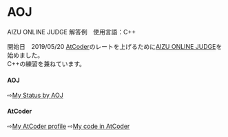 # AOJ
AIZU ONLINE JUDGE 解答例　使用言語：C++

開始日　2019/05/20
[AtCoder](https://atcoder.jp)のレートを上げるために[AIZU ONLINE JUDGE](http://judge.u-aizu.ac.jp/onlinejudge/)を始めました。  
C++の練習を兼ねています。

#### AOJ
⇨[My Status by AOJ](http://judge.u-aizu.ac.jp/onlinejudge/user.jsp?id=fuhide)

#### AtCoder
⇨[My AtCoder profile](https://atcoder.jp/users/hidemitu)
⇨[My code in AtCoder](https://github.com/fu-hide/AtCoder)
